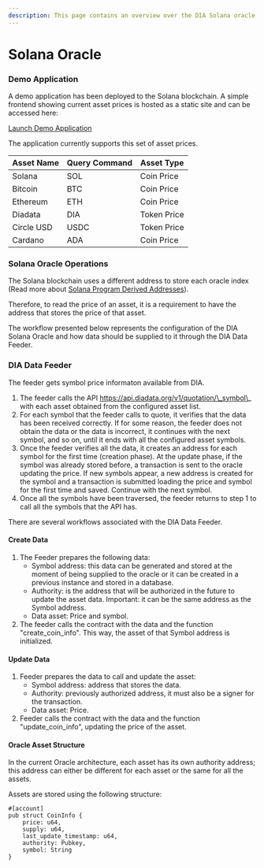 ```yaml
---
description: This page contains an overview over the DIA Solana oracle.
---
```


# Solana Oracle

### Demo Application

A demo application has been deployed to the Solana blockchain. A simple frontend showing current asset prices is hosted as a static site and can be accessed here:

[Launch Demo Application](https://diadata-solanaoracle.netlify.app)

The application currently supports this set of asset prices.

| Asset Name | Query Command | Asset Type  |
| ---------- | ------------- | ----------- |
| Solana     | SOL           | Coin Price  |
| Bitcoin    | BTC           | Coin Price  |
| Ethereum   | ETH           | Coin Price  |
| Diadata    | DIA           | Token Price |
| Circle USD | USDC          | Token Price |
| Cardano    | ADA           | Coin Price  |

### Solana Oracle Operations

The Solana blockchain uses a different address to store each oracle index (Read more about [Solana Program Derived Addresses](https://docs.solana.com/developing/programming-model/calling-between-programs)).&#x20;

Therefore, to read the price of an asset, it is a requirement to have the address that stores the price of that asset.&#x20;

The workflow presented below represents the configuration of the DIA Solana Oracle and how data should be supplied to it through the DIA Data Feeder.

### DIA Data Feeder

The feeder gets symbol price informaton available from DIA.

1. The feeder calls the API https://api.diadata.org/v1/quotation/\_symbol\_ with each asset obtained from the configured asset list.
2. For each symbol that the feeder calls to quote, it verifies that the data has been received correctly. If for some reason, the feeder does not obtain the data or the data is incorrect, it continues with the next symbol, and so on, until it ends with all the configured asset symbols.
3. Once the feeder verifies all the data, it creates an address for each symbol for the first time (creation phase). At the update phase, if the symbol was already stored before, a transaction is sent to the oracle updating the price. If new symbols appear, a new address is created for the symbol and a transaction is submitted loading the price and symbol for the first time and saved. Continue with the next symbol.
4. Once all the symbols have been traversed, the feeder returns to step 1 to call all the symbols that the API has.

There are several workflows associated with the DIA Data Feeder.

#### Create Data

1. The Feeder prepares the following data:
   * Symbol address: this data can be generated and stored at the moment of being supplied to the oracle or it can be created in a previous instance and stored in a database.
   * Authority: is the address that will be authorized in the future to update the asset data. Important: it can be the same address as the Symbol address.
   * Data asset: Price and symbol.
2. The feeder calls the contract with the data and the function "create\_coin\_info". This way, the asset of that Symbol address is initialized.

#### Update Data

1. Feeder prepares the data to call and update the asset:
   * Symbol address: address that stores the data.
   * Authority: previously authorized address, it must also be a signer for the transaction.
   * Data asset: Price.
2. Feeder calls the contract with the data and the function "update\_coin\_info", updating the price of the asset.

#### Oracle Asset Structure

In the current Oracle architecture, each asset has its own authority address; this address can either be different for each asset or the same for all the assets.

Assets are stored using the following structure:

```
#[account]
pub struct CoinInfo {
    price: u64,
    supply: u64,
    last_update_timestamp: u64,
    authority: Pubkey,
    symbol: String
}
```
